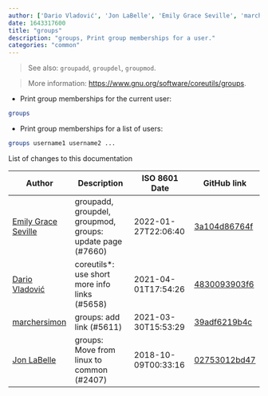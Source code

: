 ```yaml
---
author: ['Dario Vladović', 'Jon LaBelle', 'Emily Grace Seville', 'marchersimon']
date: 1643317600
title: "groups"
description: "groups, Print group memberships for a user."
categories: "common"
---
```

> See also: `groupadd`, `groupdel`, `groupmod`.

> More information: <https://www.gnu.org/software/coreutils/groups>.

- Print group memberships for the current user:

```bash
groups
```

- Print group memberships for a list of users:

```bash
groups username1 username2 ...
```
List of changes to this documentation


Author | Description | ISO 8601 Date | GitHub link
------|-----|-----|-----
[Emily Grace Seville](mailto:emilyseville7cf@gmail.com) | groupadd, groupdel, groupmod, groups: update page (#7660) | 2022-01-27T22:06:40 | [3a104d86764f](https://github.com/tldr-pages/tldr/commit/3a104d86764f1ed69b9f0785f82f00e9dd451d7b)
[Dario Vladović](mailto:d.vladimyr@gmail.com) | coreutils*: use short more info links (#5658) | 2021-04-01T17:54:26 | [4830093903f6](https://github.com/tldr-pages/tldr/commit/4830093903f66ccf3ebbc2ecf477286e45edac59)
[marchersimon](mailto:50295997+marchersimon@users.noreply.github.com) | groups: add link (#5611) | 2021-03-30T15:53:29 | [39adf6219b4c](https://github.com/tldr-pages/tldr/commit/39adf6219b4c01d300f308b6150a330adec384f2)
[Jon LaBelle](mailto:contact@jonlabelle.com) | groups: Move from linux to common (#2407) | 2018-10-09T00:33:16 | [02753012bd47](https://github.com/tldr-pages/tldr/commit/02753012bd4739853271abe6118d5da3f75776c2)

